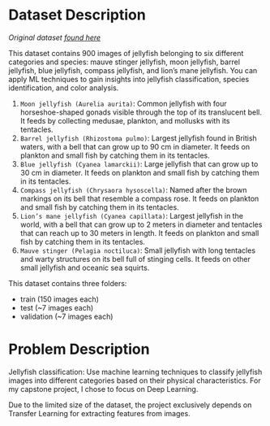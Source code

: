 # Dataset Description
_Original dataset [found here](https://www.kaggle.com/datasets/anshtanwar/jellyfish-types)_

This dataset contains 900 images of jellyfish belonging to six different categories and species: mauve stinger jellyfish, moon jellyfish, barrel jellyfish, blue jellyfish, compass jellyfish, and lion’s mane jellyfish. You can apply ML techniques to gain insights into jellyfish classification, species identification, and color analysis.

1. `Moon jellyfish (Aurelia aurita)`: Common jellyfish with four horseshoe-shaped gonads visible through the top of its translucent bell. It feeds by collecting medusae, plankton, and mollusks with its tentacles.
2. `Barrel jellyfish (Rhizostoma pulmo)`: Largest jellyfish found in British waters, with a bell that can grow up to 90 cm in diameter. It feeds on plankton and small fish by catching them in its tentacles.
3. `Blue jellyfish (Cyanea lamarckii)`: Large jellyfish that can grow up to 30 cm in diameter. It feeds on plankton and small fish by catching them in its tentacles.
4. `Compass jellyfish (Chrysaora hysoscella)`: Named after the brown markings on its bell that resemble a compass rose. It feeds on plankton and small fish by catching them in its tentacles.
5. `Lion’s mane jellyfish (Cyanea capillata)`: Largest jellyfish in the world, with a bell that can grow up to 2 meters in diameter and tentacles that can reach up to 30 meters in length. It feeds on plankton and small fish by catching them in its tentacles.
6. `Mauve stinger (Pelagia noctiluca)`: Small jellyfish with long tentacles and warty structures on its bell full of stinging cells. It feeds on other small jellyfish and oceanic sea squirts.

This dataset contains three folders:

* train (150 images each)
* test (~7 images each)
* validation (~7 images each)

# Problem Description

Jellyfish classification: Use machine learning techniques to classify jellyfish images into different categories based on their physical characteristics. For my capstone project, I chose to focus on Deep Learning.


Due to the limited size of the dataset, the project exclusively depends on Transfer Learning for extracting features from images.


